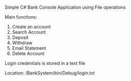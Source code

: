 Simple C# Bank Console Application using File operations

Main functions:
1. Create an account
2. Search Account
3. Deposit
4. Withdraw
5. Email Statement
6. Delete Account

Login credentials is stored in a text file

Location: /BankSystem/bin/Debug/login.txt
